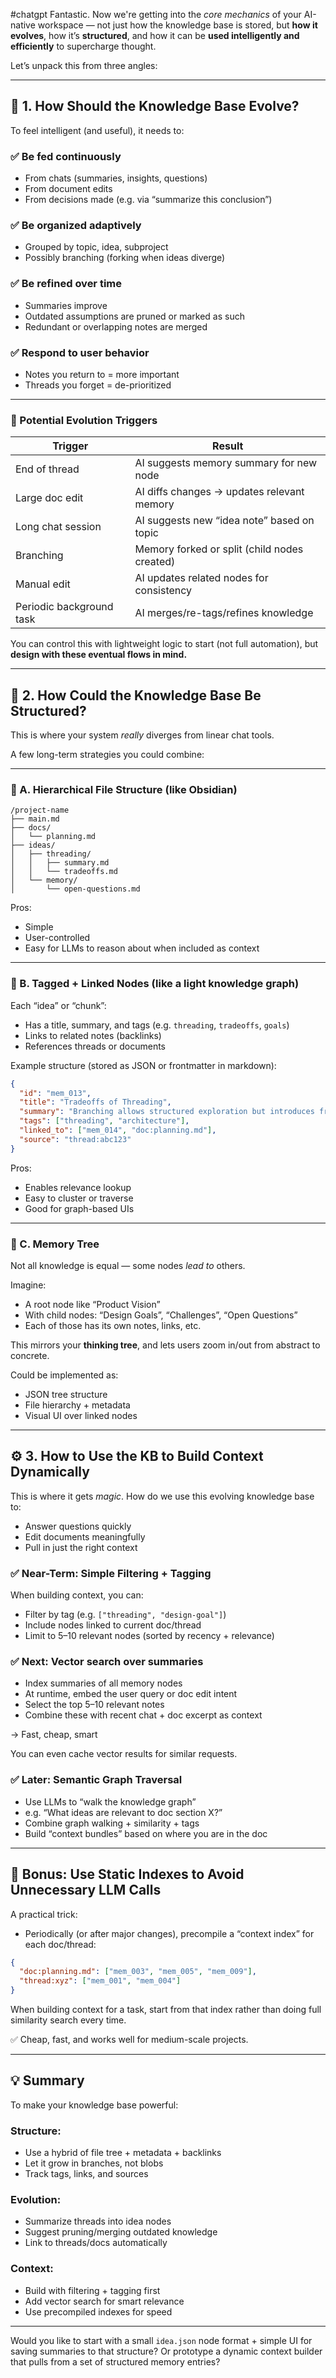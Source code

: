 #chatgpt 
Fantastic. Now we're getting into the *core mechanics* of your AI-native workspace — not just how the knowledge base is stored, but **how it evolves**, how it’s **structured**, and how it can be **used intelligently and efficiently** to supercharge thought.

Let’s unpack this from three angles:

---

## 🧠 1. **How Should the Knowledge Base Evolve?**

To feel intelligent (and useful), it needs to:

### ✅ Be **fed continuously**
- From chats (summaries, insights, questions)
- From document edits
- From decisions made (e.g. via “summarize this conclusion”)

### ✅ Be **organized adaptively**
- Grouped by topic, idea, subproject
- Possibly branching (forking when ideas diverge)

### ✅ Be **refined over time**
- Summaries improve
- Outdated assumptions are pruned or marked as such
- Redundant or overlapping notes are merged

### ✅ Respond to user behavior
- Notes you return to = more important
- Threads you forget = de-prioritized

---

### 🔁 Potential Evolution Triggers

| Trigger | Result |
|--------|--------|
| End of thread | AI suggests memory summary for new node |
| Large doc edit | AI diffs changes → updates relevant memory |
| Long chat session | AI suggests new “idea note” based on topic |
| Branching | Memory forked or split (child nodes created) |
| Manual edit | AI updates related nodes for consistency |
| Periodic background task | AI merges/re-tags/refines knowledge |

You can control this with lightweight logic to start (not full automation), but **design with these eventual flows in mind.**

---

## 🧱 2. **How Could the Knowledge Base Be Structured?**

This is where your system *really* diverges from linear chat tools.

A few long-term strategies you could combine:

---

### 📁 A. **Hierarchical File Structure** (like Obsidian)

```
/project-name
├── main.md
├── docs/
│   └── planning.md
├── ideas/
│   ├── threading/
│   │   ├── summary.md
│   │   └── tradeoffs.md
│   └── memory/
│       └── open-questions.md
```

Pros:
- Simple
- User-controlled
- Easy for LLMs to reason about when included as context

---

### 🔗 B. **Tagged + Linked Nodes** (like a light knowledge graph)

Each “idea” or “chunk”:
- Has a title, summary, and tags (e.g. `threading`, `tradeoffs`, `goals`)
- Links to related notes (backlinks)
- References threads or documents

Example structure (stored as JSON or frontmatter in markdown):

```json
{
  "id": "mem_013",
  "title": "Tradeoffs of Threading",
  "summary": "Branching allows structured exploration but introduces fragmentation risks.",
  "tags": ["threading", "architecture"],
  "linked_to": ["mem_014", "doc:planning.md"],
  "source": "thread:abc123"
}
```

Pros:
- Enables relevance lookup
- Easy to cluster or traverse
- Good for graph-based UIs

---

### 🌿 C. **Memory Tree**

Not all knowledge is equal — some nodes *lead to* others.

Imagine:
- A root node like “Product Vision”
- With child nodes: “Design Goals”, “Challenges”, “Open Questions”
- Each of those has its own notes, links, etc.

This mirrors your **thinking tree**, and lets users zoom in/out from abstract to concrete.

Could be implemented as:
- JSON tree structure
- File hierarchy + metadata
- Visual UI over linked nodes

---

## ⚙️ 3. **How to Use the KB to Build Context Dynamically**

This is where it gets *magic*. How do we use this evolving knowledge base to:

- Answer questions quickly
- Edit documents meaningfully
- Pull in just the right context

### ✅ Near-Term: Simple Filtering + Tagging

When building context, you can:
- Filter by tag (e.g. `["threading", "design-goal"]`)
- Include nodes linked to current doc/thread
- Limit to 5–10 relevant nodes (sorted by recency + relevance)

### ✅ Next: Vector search over summaries
- Index summaries of all memory nodes
- At runtime, embed the user query or doc edit intent
- Select the top 5–10 relevant notes
- Combine these with recent chat + doc excerpt as context

→ Fast, cheap, smart

You can even cache vector results for similar requests.

### ✅ Later: Semantic Graph Traversal

- Use LLMs to “walk the knowledge graph”
- e.g. “What ideas are relevant to doc section X?”
- Combine graph walking + similarity + tags
- Build “context bundles” based on where you are in the doc

---

## 🧪 Bonus: Use Static Indexes to Avoid Unnecessary LLM Calls

A practical trick:

- Periodically (or after major changes), precompile a “context index” for each doc/thread:
```json
{
  "doc:planning.md": ["mem_003", "mem_005", "mem_009"],
  "thread:xyz": ["mem_001", "mem_004"]
}
```

When building context for a task, start from that index rather than doing full similarity search every time.

✅ Cheap, fast, and works well for medium-scale projects.

---

## 💡 Summary

To make your knowledge base powerful:

### Structure:
- Use a hybrid of file tree + metadata + backlinks
- Let it grow in branches, not blobs
- Track tags, links, and sources

### Evolution:
- Summarize threads into idea nodes
- Suggest pruning/merging outdated knowledge
- Link to threads/docs automatically

### Context:
- Build with filtering + tagging first
- Add vector search for smart relevance
- Use precompiled indexes for speed

---

Would you like to start with a small `idea.json` node format + simple UI for saving summaries to that structure? Or prototype a dynamic context builder that pulls from a set of structured memory entries?